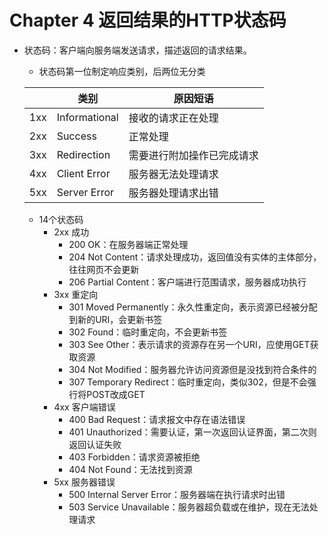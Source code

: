 # Chapter 4 返回结果的HTTP状态码

- 状态码：客户端向服务端发送请求，描述返回的请求结果。

  - 状态码第一位制定响应类别，后两位无分类

  |      | 类别          | 原因短语                   |
  | ---- | ------------- | -------------------------- |
  | 1xx  | Informational | 接收的请求正在处理         |
  | 2xx  | Success       | 正常处理                   |
  | 3xx  | Redirection   | 需要进行附加操作已完成请求 |
  | 4xx  | Client Error  | 服务器无法处理请求         |
  | 5xx  | Server Error  | 服务器处理请求出错         |

  - 14个状态码
    - 2xx 成功
      - 200 OK：在服务器端正常处理
      - 204 Not Content：请求处理成功，返回值没有实体的主体部分，往往网页不会更新
      - 206 Partial Content：客户端进行范围请求，服务器成功执行
    - 3xx 重定向
      - 301 Moved Permanently：永久性重定向，表示资源已经被分配到新的URI，会更新书签
      - 302 Found：临时重定向，不会更新书签
      - 303 See Other：表示请求的资源存在另一个URI，应使用GET获取资源
      - 304 Not Modified：服务器允许访问资源但是没找到符合条件的
      - 307 Temporary Redirect：临时重定向，类似302，但是不会强行将POST改成GET
    - 4xx 客户端错误
      - 400 Bad Request：请求报文中存在语法错误
      - 401 Unauthorized：需要认证，第一次返回认证界面，第二次则返回认证失败
      - 403 Forbidden：请求资源被拒绝
      - 404 Not Found：无法找到资源
    - 5xx 服务器错误
      - 500 Internal Server Error：服务器端在执行请求时出错
      - 503 Service Unavailable：服务器超负载或在维护，现在无法处理请求